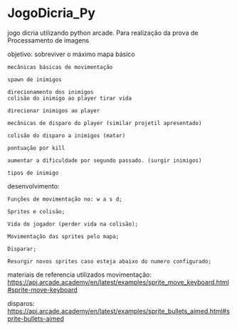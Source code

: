 # JogoDicria_Py
jogo dicria utilizando python arcade. Para realização da prova de Processamento de imagens

objetivo: sobreviver o máximo
    mapa básico

    mecânicas básicas de movimentação 

    spawn de inimigos 

    direcionamento dos inimigos
    colisão do inimigo ao player tirar vida

    direcionar inimigos ao player 

    mecânicas de disparo do player (similar projetil apresentado)

    colisão do disparo a inimigos (matar)

    pontuação por kill

    aumentar a dificuldade por segundo passado. (surgir inimigos)

    tipos de inimigo


desenvolvimento:

    Funções de movimentação no: w a s d;

    Sprites e colisão;

    Vida do jogador (perder vida na colisão);

    Movimentação das sprites pelo mapa;

    Disparar;

    Resurgir novos sprites caso esteja abaixo do numero configurado;






materiais de referencia utilizados 
movimentação: https://api.arcade.academy/en/latest/examples/sprite_move_keyboard.html#sprite-move-keyboard 

disparos: https://api.arcade.academy/en/latest/examples/sprite_bullets_aimed.html#sprite-bullets-aimed
